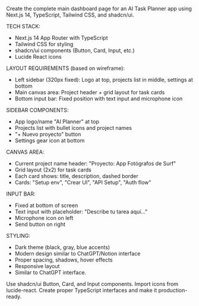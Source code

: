 Create the complete main dashboard page for an AI Task Planner app using Next.js 14, TypeScript, Tailwind CSS, and shadcn/ui.

TECH STACK:
- Next.js 14 App Router with TypeScript
- Tailwind CSS for styling
- shadcn/ui components (Button, Card, Input, etc.)
- Lucide React icons

LAYOUT REQUIREMENTS (based on wireframe):
- Left sidebar (320px fixed): Logo at top, projects list in middle, settings at bottom
- Main canvas area: Project header + grid layout for task cards  
- Bottom input bar: Fixed position with text input and microphone icon

SIDEBAR COMPONENTS:
- App logo/name "AI Planner" at top
- Projects list with bullet icons and project names
- "+ Nuevo proyecto" button
- Settings gear icon at bottom

CANVAS AREA:
- Current project name header: "Proyecto: App Fotógrafos de Surf"
- Grid layout (2x2) for task cards
- Each card shows: title, description, dashed border
- Cards: "Setup env", "Crear UI", "API Setup", "Auth flow"

INPUT BAR:
- Fixed at bottom of screen
- Text input with placeholder: "Describe tu tarea aquí..."
- Microphone icon on left
- Send button on right

STYLING:
- Dark theme (black, gray, blue accents)
- Modern design similar to ChatGPT/Notion interface
- Proper spacing, shadows, hover effects
- Responsive layout
- Similar to ChatGPT interface.

Use shadcn/ui Button, Card, and Input components. Import icons from lucide-react. Create proper TypeScript interfaces and make it production-ready.